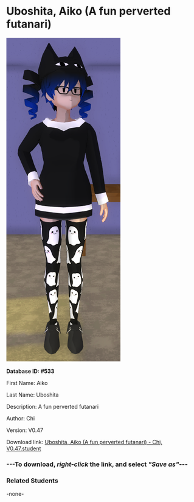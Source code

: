 # Uboshita, Aiko (A fun perverted futanari)

<img src="Files/Uboshita, Aiko (A fun perverted futanari).png" title="Uboshita, Aiko (A fun perverted futanari) - Chi, V0.47">

**Database ID: #533**

First Name: Aiko

Last Name: Uboshita

Description: A fun perverted futanari

Author: Chi

Version: V0.47

Download link: <a href="https://raw.githubusercontent.com/Arbiter1223/Daigaku-Gurashi-Custom-Students/master/Students/Files/Uboshita%2C%20Aiko%20(A%20fun%20perverted%20futanari)%20-%20Chi%2C%20V0.47.student">Uboshita, Aiko (A fun perverted futanari) - Chi, V0.47.student</a>

### ---**To download, _right-click_ the link, and select _"Save as"_**---

### Related Students

-none-
